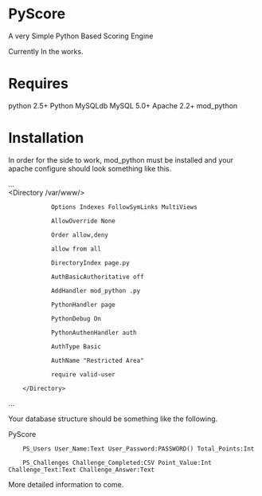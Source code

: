 PyScore
=======

A very Simple Python Based Scoring Engine

Currently In the works.

Requires
========

python 2.5+
Python MySQLdb
MySQL 5.0+
Apache 2.2+
mod_python



Installation
============

In order for the side to work, mod_python must be installed and your apache configure should look something like this.


...        
        <Directory /var/www/>
        
                Options Indexes FollowSymLinks MultiViews
                
                AllowOverride None
                
                Order allow,deny
                
                allow from all
                
                DirectoryIndex page.py
                
                AuthBasicAuthoritative off
                
                AddHandler mod_python .py
                
                PythonHandler page
                
                PythonDebug On
                
                PythonAuthenHandler auth
                
                AuthType Basic
                
                AuthName "Restricted Area"
                
                require valid-user
                
        </Directory>
...


Your database structure should be something like the following.


PyScore

        PS_Users User_Name:Text User_Password:PASSWORD() Total_Points:Int

        PS_Challenges Challenge_Completed:CSV Point_Value:Int Challenge_Text:Text Challenge_Answer:Text
  
  
More detailed information to come.
